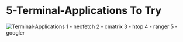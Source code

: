 # 5-Terminal-Applications To Try
![Terminal-Applications](https://user-images.githubusercontent.com/81556052/162479651-05c8e75c-6a1e-4042-aad2-5d68d1a21b83.png)
1 - neofetch
2 - cmatrix
3 - htop
4 - ranger
5 - googler
